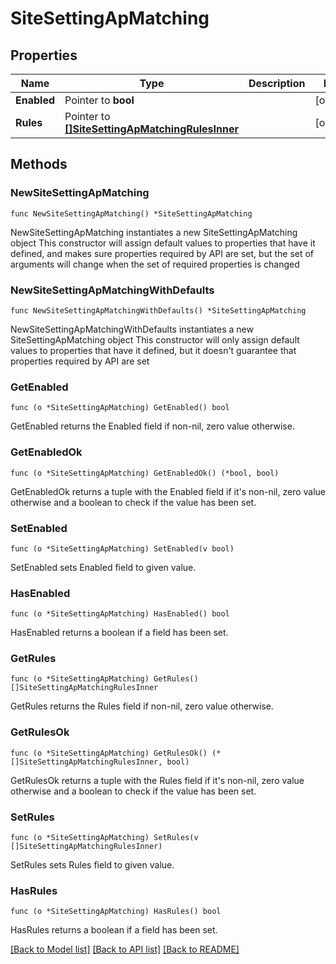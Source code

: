 # SiteSettingApMatching

## Properties

Name | Type | Description | Notes
------------ | ------------- | ------------- | -------------
**Enabled** | Pointer to **bool** |  | [optional] 
**Rules** | Pointer to [**[]SiteSettingApMatchingRulesInner**](SiteSettingApMatchingRulesInner.md) |  | [optional] 

## Methods

### NewSiteSettingApMatching

`func NewSiteSettingApMatching() *SiteSettingApMatching`

NewSiteSettingApMatching instantiates a new SiteSettingApMatching object
This constructor will assign default values to properties that have it defined,
and makes sure properties required by API are set, but the set of arguments
will change when the set of required properties is changed

### NewSiteSettingApMatchingWithDefaults

`func NewSiteSettingApMatchingWithDefaults() *SiteSettingApMatching`

NewSiteSettingApMatchingWithDefaults instantiates a new SiteSettingApMatching object
This constructor will only assign default values to properties that have it defined,
but it doesn't guarantee that properties required by API are set

### GetEnabled

`func (o *SiteSettingApMatching) GetEnabled() bool`

GetEnabled returns the Enabled field if non-nil, zero value otherwise.

### GetEnabledOk

`func (o *SiteSettingApMatching) GetEnabledOk() (*bool, bool)`

GetEnabledOk returns a tuple with the Enabled field if it's non-nil, zero value otherwise
and a boolean to check if the value has been set.

### SetEnabled

`func (o *SiteSettingApMatching) SetEnabled(v bool)`

SetEnabled sets Enabled field to given value.

### HasEnabled

`func (o *SiteSettingApMatching) HasEnabled() bool`

HasEnabled returns a boolean if a field has been set.

### GetRules

`func (o *SiteSettingApMatching) GetRules() []SiteSettingApMatchingRulesInner`

GetRules returns the Rules field if non-nil, zero value otherwise.

### GetRulesOk

`func (o *SiteSettingApMatching) GetRulesOk() (*[]SiteSettingApMatchingRulesInner, bool)`

GetRulesOk returns a tuple with the Rules field if it's non-nil, zero value otherwise
and a boolean to check if the value has been set.

### SetRules

`func (o *SiteSettingApMatching) SetRules(v []SiteSettingApMatchingRulesInner)`

SetRules sets Rules field to given value.

### HasRules

`func (o *SiteSettingApMatching) HasRules() bool`

HasRules returns a boolean if a field has been set.


[[Back to Model list]](../README.md#documentation-for-models) [[Back to API list]](../README.md#documentation-for-api-endpoints) [[Back to README]](../README.md)


